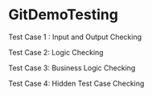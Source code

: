 # GitDemoTesting

Test Case 1 : Input and Output Checking

Test Case 2: Logic Checking

Test Case 3: Business Logic Checking

Test Case 4: Hidden Test Case Checking

